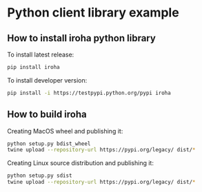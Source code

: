 # Python client library example

## How to install iroha python library
To install latest release:
```bash
pip install iroha
```
To install developer version:
```bash
pip install -i https://testpypi.python.org/pypi iroha
```

## How to build iroha
Creating MacOS wheel and publishing it:
```bash
python setup.py bdist_wheel
twine upload --repository-url https://pypi.org/legacy/ dist/*
```
Creating Linux source distribution and publishing it:
```bash
python setup.py sdist
twine upload --repository-url https://pypi.org/legacy/ dist/*
```
